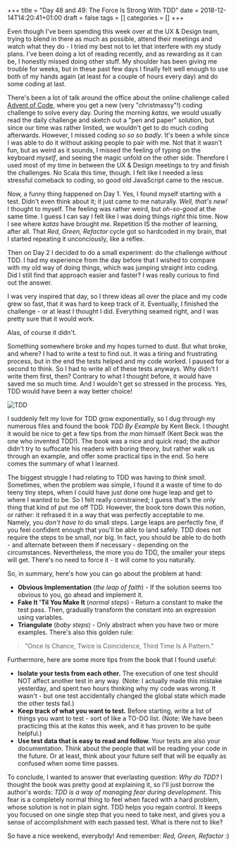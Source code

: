 +++
title = "Day 48 and 49: The Force Is Strong With TDD"
date = 2018-12-14T14:20:41+01:00
draft = false
tags = []
categories = []
+++

Even though I've been spending this week over at the UX & Design team, trying to blend in there as much as possible, attend their meetings and watch what they do - I tried my best not to let that interfere with my study plans. I've been doing a lot of reading recently, and as rewarding as it can be, I honestly missed doing other stuff. My shoulder has been giving me trouble for weeks, but in these past few days I finally felt well enough to use both of my hands again (at least for a couple of hours every day) and do some coding at last.

There's been a lot of talk around the office about the online challenge called [Advent of Code](https://adventofcode.com/), where you get a new (very "christmassy"!) coding challenge to solve every day. During the morning _katas_, we would usually read the daily challenge and sketch out a "pen and paper" solution, but since our time was rather limited, we wouldn't get to do much coding afterwards. However, I missed coding _so so so badly_. It's been a while since I was able to do it without asking people to pair with me. Not that it wasn't fun, but as weird as it sounds, I missed the feeling of typing on the keyboard _myself_, and seeing the magic unfold on the other side. Therefore I used most of my time in between the UX & Design meetings to try and finish the challenges. No Scala this time, though. I felt like I needed a less stressful comeback to coding, so good old JavaScript came to the rescue.

Now, a funny thing happened on Day 1. Yes, I found myself starting with a test. Didn't even think about it; it just came to me naturally. _Well, that's new!_ I thought to myself. The feeling was rather weird, but _oh-so-good_ at the same time. I guess I can say I felt like I was doing things _right_ this time. Now I see where _katas_ have brought me. Repetition IS the mother of learning, after all. That _Red, Green, Refactor_ cycle got so hardcoded in my brain, that I started repeating it unconciously, like a reflex.

Then on Day 2 I decided to do a small experiment: do the challenge _without_ TDD. I had my experience from the day before that I wished to compare with my old way of doing things, which was jumping straight into coding. Did I still find that approach easier and faster? I was really curious to find out the answer.

I was very inspired that day, so I threw ideas all over the place and my code grew so fast, that it was hard to keep track of it. Eventually, I finished the challenge - or at least I thought I did. Everything seamed right, and I was pretty sure that it would work.

Alas, of course it didn't. 

Something somewhere broke and my hopes turned to dust. But what broke, and where? I had to write a test to find out. It was a tiring and frustrating process, but in the end the tests helped and my code worked. I paused for a second to think. So I had to write all of these tests anyways. Why didn't I write them first, then? Contrary to what I thought before, it would have saved me so much time. And I wouldn't get so stressed in the process. Yes, TDD would have been a way better choice!

![TDD](https://encrypted-tbn0.gstatic.com/images?q=tbn:ANd9GcTaLZF2urUdh2zbpgjGay5DsVxdiKP6BTSfwLJjGIMvEii2N1h85Q)

I suddenly felt my love for TDD grow exponentially, so I dug through my numerous files and found the book _TDD By Example_ by Kent Beck. I thought it would be nice to get a few tips from _the man_ himself (Kent Beck was the one who invented TDD!). The book was a nice and quick read; the author didn't try to suffocate his readers with boring theory, but rather walk us through an example, and offer some practical tips in the end. So here comes the summary of what I learned.

The biggest struggle I had relating to TDD was having to _think small_. Sometimes, when the problem was simple, I found it a waste of time to do teeny tiny steps, when I could have just done one huge leap and get to where I wanted to be. So I felt really constrained; I guess that's the only thing that kind of put me off TDD. However, the book tore down this notion, or rather: it refrased it in a way that was perfectly acceptable to me. Namely, you _don't have to_ do small steps. Large leaps are perfectly fine, if you feel confident enough that you'll be able to land safely. TDD does not require the steps to be small, nor big. In fact, you should be able to do both - and alternate between them if necessary - depending on the circumstances. Nevertheless, the more you do TDD, the smaller your steps will get. There's no need to force it - it will come to you naturally.  

So, in summary, here's how you can go about the problem at hand:

* __Obvious Implementation__ (_the leap of faith_) - If the solution seems too obvious to you, go ahead and implement it.
* __Fake It 'Til You Make It__ (_normal steps_) - Return a constant to make the test pass. Then, gradually transform the constant into an expression using variables. 
* __Triangulate__ (_baby steps_) - Only abstract when you have two or more examples. There's also this golden rule: 

> "Once Is Chance, Twice is Coincidence, Third Time Is A Pattern."

Furthermore, here are some more tips from the book that I found useful:

* __Isolate your tests from each other.__ The execution of one test should NOT affect another test in any way. (Note: I actually made this mistake yesterday, and spent two hours thinking why my code was wrong. It wasn't - but one test accidentally changed the global state which made the other tests fail.)
* __Keep track of what you want to test.__ Before starting, write a list of things you want to test - sort of like a TO-DO list. (Note: We have been practicing this at the _katas_ this week, and it has proven to be quite helpful.)
* __Use test data that is easy to read and follow.__ Your tests are also your documentation. Think about the people that will be reading your code in the future. Or at least, think about your future self that will be equally as confused when some time passes.

To conclude, I wanted to answer that everlasting question: _Why do TDD?_ I thought the book was pretty good at explaining it, so I'll just borrow the author's words: _TDD is a way of managing fear during development_. This fear is a completely normal thing to feel when faced with a hard problem, whose solution is not in plain sight. TDD helps you regain control. It keeps you focused on one single step that you need to take next, and gives you a sense of accomplishment with each passed test. What is there not to like?

So have a nice weekend, everybody! And remember: _Red, Green, Refactor_ :)